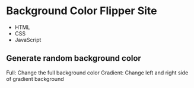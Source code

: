 # Background Color Flipper Site

- HTML
- CSS
- JavaScript

## Generate random background color
Full: Change the full background color
Gradient: Change left and right side of gradient background